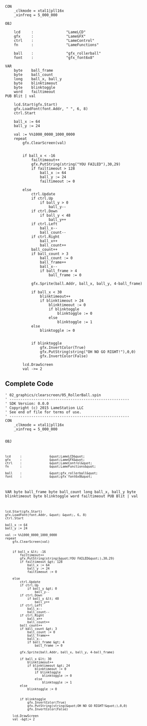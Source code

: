 <pre><code>CON
    _clkmode = xtal1|pll16x
    _xinfreq = 5_000_000

OBJ

    lcd     :               &quot;LameLCD&quot; 
    gfx     :               &quot;LameGFX&quot;
    ctrl    :               &quot;LameControl&quot;
    fn      :               &quot;LameFunctions&quot;
    
    ball    :               &quot;gfx_rollerball&quot;
    font    :               &quot;gfx_font6x8&quot;
    
VAR
    byte    ball_frame
    byte    ball_count
    long    ball_x, ball_y
    byte    blinktimeout
    byte    blinktoggle
    word    failtimeout
PUB Blit | val

    lcd.Start(gfx.Start)
    gfx.LoadFont(font.Addr, &quot; &quot;, 6, 8)
    ctrl.Start
    
    ball_x := 64
    ball_y := 24
    
    val := %%1000_0000_1000_0000
    repeat
        gfx.ClearScreen(val)

    
        if ball_x &lt; -16
            failtimeout++
            gfx.PutString(string(&quot;YOU FAILED&quot;),30,29)
            if failtimeout &gt; 128
                ball_x := 64
                ball_y := 24
                failtimeout := 0
            
        else 
            ctrl.Update
            if ctrl.Up
                if ball_y &gt; 0
                    ball_y--
            if ctrl.Down
                if ball_y &lt; 48
                    ball_y++
            if ctrl.Left
                ball_x--
                ball_count--
            if ctrl.Right
                ball_x++
                ball_count++
            ball_count++
            if ball_count &gt; 3
                ball_count := 0
                ball_frame++
                ball_x--
                if ball_frame &gt; 4
                    ball_frame := 0
                
            gfx.Sprite(ball.Addr, ball_x, ball_y, 4-ball_frame)
        
            if ball_x &lt; 30
                blinktimeout++
                if blinktimeout &gt; 24
                    blinktimeout := 0
                    if blinktoggle
                        blinktoggle := 0
                    else
                        blinktoggle := 1
            else    
                blinktoggle := 0
                       

            if blinktoggle
                gfx.InvertColor(True)
                gfx.PutString(string(&quot;OH NO GO RIGHT!&quot;),0,0)
                gfx.InvertColor(False)
            
        lcd.DrawScreen
        val -&gt;= 2</code></pre>
<h2 id="complete-code">Complete Code</h2>
<pre><code>&#39; 02_graphics/clearscreen/05_RollerBall.spin
&#39; -------------------------------------------------------
&#39; SDK Version: 0.0.0
&#39; Copyright (c) 2015 LameStation LLC
&#39; See end of file for terms of use.
&#39; -------------------------------------------------------
CON
    _clkmode = xtal1|pll16x
    _xinfreq = 5_000_000

OBJ

    lcd     :               &quot;LameLCD&quot; 
    gfx     :               &quot;LameGFX&quot;
    ctrl    :               &quot;LameControl&quot;
    fn      :               &quot;LameFunctions&quot;
    
    ball    :               &quot;gfx_rollerball&quot;
    font    :               &quot;gfx_font6x8&quot;
    
VAR
    byte    ball_frame
    byte    ball_count
    long    ball_x, ball_y
    byte    blinktimeout
    byte    blinktoggle
    word    failtimeout
PUB Blit | val

    lcd.Start(gfx.Start)
    gfx.LoadFont(font.Addr, &quot; &quot;, 6, 8)
    ctrl.Start
    
    ball_x := 64
    ball_y := 24
    
    val := %%1000_0000_1000_0000
    repeat
        gfx.ClearScreen(val)

    
        if ball_x &lt; -16
            failtimeout++
            gfx.PutString(string(&quot;YOU FAILED&quot;),30,29)
            if failtimeout &gt; 128
                ball_x := 64
                ball_y := 24
                failtimeout := 0
            
        else 
            ctrl.Update
            if ctrl.Up
                if ball_y &gt; 0
                    ball_y--
            if ctrl.Down
                if ball_y &lt; 48
                    ball_y++
            if ctrl.Left
                ball_x--
                ball_count--
            if ctrl.Right
                ball_x++
                ball_count++
            ball_count++
            if ball_count &gt; 3
                ball_count := 0
                ball_frame++
                ball_x--
                if ball_frame &gt; 4
                    ball_frame := 0
                
            gfx.Sprite(ball.Addr, ball_x, ball_y, 4-ball_frame)
        
            if ball_x &lt; 30
                blinktimeout++
                if blinktimeout &gt; 24
                    blinktimeout := 0
                    if blinktoggle
                        blinktoggle := 0
                    else
                        blinktoggle := 1
            else    
                blinktoggle := 0
                       

            if blinktoggle
                gfx.InvertColor(True)
                gfx.PutString(string(&quot;OH NO GO RIGHT!&quot;),0,0)
                gfx.InvertColor(False)
            
        lcd.DrawScreen
        val -&gt;= 2

</code></pre>
